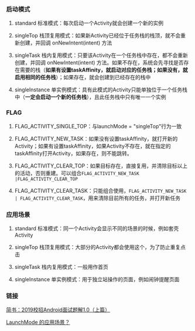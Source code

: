 ### 启动模式

1. standard 标准模式：每次启动一个Activity就会创建一个新的实例

2. singleTop 栈顶复用模式：如果新Activity已经位于任务栈的栈顶，就不会重新创建，并回调 onNewIntent(intent) 方法

3. singleTask 栈内复用模式：只要该Activity在一个任务栈中存在，都不会重新创建，并回调 onNewIntent(intent) 方法。如果不存在，系统会先寻找是否存在需要的栈（**如果有设置taskAffinity，就启动对应的任务栈；如果没有，就启用相同的任务栈**）；如果存在，就会创建到已经存在的栈中

4. singleInstance 单实例模式：具有此模式的Activity只能单独位于一个任务栈中（**一定会启动一个新的任务栈**），且此任务栈中只有唯一一个实例

### FLAG

1. FLAG_ACTIVITY_SINGLE_TOP：与launchMode = "singleTop"行为一致

2. FLAG_ACTIVITY_NEW_TASK：如果没有设置taskAffinity，就打开新的Activity；如果有设置taskAffinity，如果Activity不存在，就在指定的taskAffinity打开Activity，如果存在，则不能跳转。

3. FLAG_ACTIVITY_CLEAR_TOP：如果目标存在，直接复用，并清除目标以上的活动，否则重建。可以组合`FLAG_ACTIVITY_NEW_TASK |FLAG_ACTIVITY_CLEAR_TOP`

4. FLAG_ACTIVITY_CLEAR_TASK：只能组合使用，`FLAG_ACTIVITY_NEW_TASK | FLAG_ACTIVITY_CLEAR_TASK`，用来清除目前所有的任务，并打开新任务

### 应用场景
1. standard 标准模式：同一个Activity会显示不同的场景的时候，例如套壳Activity

2. singleTop 栈顶复用模式：大部分的Activity都会使用这个，为了防止重复点击

3. singleTask 栈内复用模式：一般用作首页

4. singleInstance 单实例模式：用于独立站操作的页面，例如闹钟提醒页面

### 链接

[简书：2019校招Android面试题解1.0（上篇）](https://www.jianshu.com/p/718aa3c1a70b)

[LaunchMode 的应用场景？](https://github.com/Moosphan/Android-Daily-Interview/issues/4)
